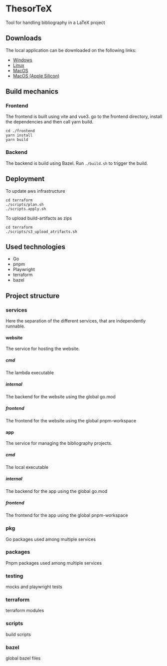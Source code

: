 # ThesorTeX
Tool for handling bibliography in a LaTeX project

## Downloads
The local application can be downloaded on the following links:
- [Windows](https://thesortex-artifacts.s3.eu-central-1.amazonaws.com/v0.0.1/windows.zip)
- [Linux](https://thesortex-artifacts.s3.eu-central-1.amazonaws.com/v0.0.1/linux.zip)
- [MacOS](https://thesortex-artifacts.s3.eu-central-1.amazonaws.com/v0.0.1/mac.zip)
- [MacOS (Apple Silicon)](https://thesortex-artifacts.s3.eu-central-1.amazonaws.com/v0.0.1/mac_silicon.zip)

## Build mechanics

### Frontend
The frontend is built using vite and vue3. go to the frontend directory, install the dependencies and then call yarn build.
```
cd ./frontend
yarn install
yarn build
```

### Backend
The backend is build using Bazel. Run `./build.sh` to trigger the build.

## Deployment
To update aws infrastructure
```
cd terraform
./scripts/plan.sh
./scripts.apply.sh
```
To upload build-artifacts as zips
```
cd terraform
./scripts/s3_upload_atrifacts.sh
```

## Used technologies
- Go
- pnpm
- Playwright
- terraform
- bazel

## Project structure

### services
Here the separation of the different services, that are independently runnable.

#### website
The service for hosting the website.

##### cmd
The lambda executable

##### internal
The backend for the website using the global go.mod

##### frontend
The frontend for the website using the global pnpm-workspace

#### app
The service for managing the bibliography projects.

##### cmd
The local executable

##### internal
The backend for the app using the global go.mod

##### frontend
The frontend for the app using the global pnpm-workspace

### pkg
Go packages used among multiple services

### packages
Pnpm packages used among multiple services

### testing
mocks and playwright tests

### terraform
terraform modules

### scripts
build scripts

### bazel
global bazel files
